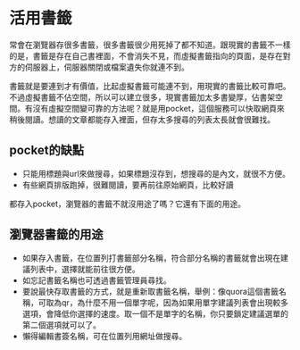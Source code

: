 # 活用書籤

常會在瀏覽器存很多書籤，很多書籤很少用死掉了都不知道。跟現實的書籤不一樣的是，書籤是存在自己書裡面，不會消失不見，而虛擬書籤指向的頁面，是存在對方的伺服器上，伺服器關閉或檔案遺失你就連不到。

書籤就是要連到才有價值，比起虛擬書籤可能連不到，用現實的書籤比較可靠吧。不過虛擬書籤不佔空間，所以可以建立很多，現實書籤加太多書變厚，佔書架空間。有沒有虛擬空間變可靠的方法呢？就是用pocket，這個服務可以快取網頁來稍後閱讀。想讀的文章都能存入裡面，但存太多搜尋的列表太長就會很難找。

## pocket的缺點
- 只能用標題與url來做搜尋，如果標題沒存到，想搜尋的是內文，就很不方便。
- 有些網頁排版跑掉，很難閱讀，要再前往原始網頁，比較好讀

都存入pocket，瀏覽器的書籤不就沒用途了嗎？它還有下面的用途。

## 瀏覽器書籤的用途
- 如果存入書籤，在位置列打書籤部分名稱，符合部分名稱的書籤就會出現在建議列表中，選擇就能前往很方便。
- 如忘記書籤名稱也可透過書籤管理員尋找。
- 要說最快存取書籤的方式，就是重新取書籤名稱，舉例：像quora這個書籤名稱，可取為qr，為什麼不用一個單字呢，因為如果用單字建議列表會出現較多選項，會降低你選擇的速度。取一個不是單字的名稱，你只要鎖定建議選單的第二個選項就可以了。
- 懶得編輯書簽名稱，可在位置列用網址做搜尋。
